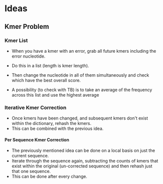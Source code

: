 # Ideas

## Kmer Problem

### Kmer List

- When you have a kmer with an error, grab all future kmers including the error nucleotide.
- Do this in a list (length is kmer length).
- Then change the nucleotide in all of them simultaneously and check which have the best overall score.

- A possibility (to check with TB) is to take an average of the frequency across this list and use the highest average

### Iterative Kmer Correction

- Once kmers have been changed, and subsequent kmers don't exist within the dictionary, rehash the kmers.
- This can be combined with the previous idea.

#### Per Sequence Kmer Correction

- The previously mentioned idea can be done on a local basis on just the current sequence.
- Iterate through the sequence again, subtracting the counts of kmers that exist within the original (un-corrected sequence) and then rehash just that one sequence.
- This can be done after every change.
